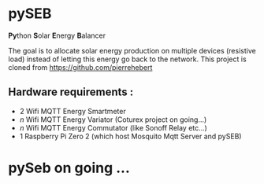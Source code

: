 # pySEB

**Py**thon **S**olar **E**nergy **B**alancer

The goal is to allocate  solar energy production on multiple devices (resistive load) instead of letting this energy go back to the network.
This project is cloned from https://github.com/pierrehebert 

## Hardware requirements :

- 2 Wifi MQTT Energy Smartmeter
- _n_ Wifi MQTT Energy Variator (Coturex project on going...)
- _n_ Wifi MQTT Energy Commutator (like Sonoff Relay etc...)
- 1 Raspberry Pi Zero 2    (which host Mosquito Mqtt Server and pySEB)




# pySeb on going ...
